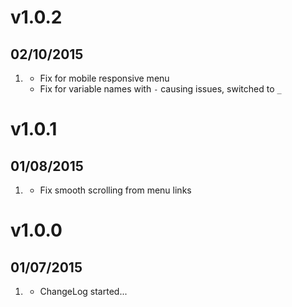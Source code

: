 # v1.0.2
## 02/10/2015

1. [](#bugfix)
    * Fix for mobile responsive menu
    * Fix for variable names with `-` causing issues, switched to `_`

# v1.0.1
## 01/08/2015

1. [](#bugfix)
    * Fix smooth scrolling from menu links

# v1.0.0
## 01/07/2015

1. [](#new)
    * ChangeLog started...
